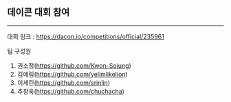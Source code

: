 ## 데이콘 대회 참여
--------------------
대회 링크 : https://dacon.io/competitions/official/235961

팀 구성원
1. 권소정(https://github.com/Kwon-Sojung)
2. 김예림(https://github.com/yelimlikelion)
3. 이세린(https://github.com/srinlin)
4. 추창욱(https://github.com/chuchacha)
